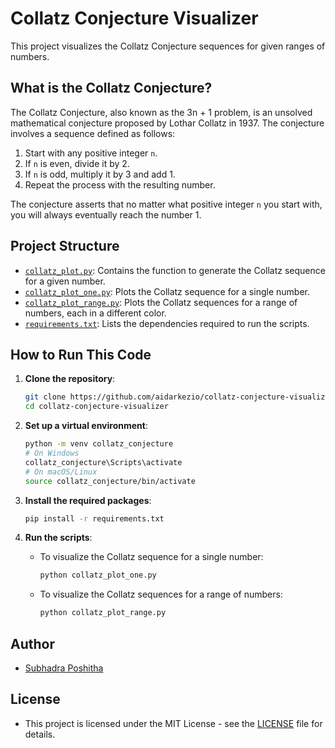 # Collatz Conjecture Visualizer

This project visualizes the Collatz Conjecture sequences for given ranges of numbers.

## What is the Collatz Conjecture?

The Collatz Conjecture, also known as the 3n + 1 problem, is an unsolved mathematical conjecture proposed by Lothar Collatz in 1937. The conjecture involves a sequence defined as follows:

1. Start with any positive integer `n`.
2. If `n` is even, divide it by 2.
3. If `n` is odd, multiply it by 3 and add 1.
4. Repeat the process with the resulting number.

The conjecture asserts that no matter what positive integer `n` you start with, you will always eventually reach the number 1.

## Project Structure

- [`collatz_plot.py`](https://github.com/AiDarkEzio/collatz-conjecture-visualizer/blob/master/collatz_plot.py): Contains the function to generate the Collatz sequence for a given number.
- [`collatz_plot_one.py`](https://github.com/AiDarkEzio/collatz-conjecture-visualizer/blob/master/collatz_plot_one.py): Plots the Collatz sequence for a single number.
- [`collatz_plot_range.py`](https://github.com/AiDarkEzio/collatz-conjecture-visualizer/blob/master/collatz_plot_range.py): Plots the Collatz sequences for a range of numbers, each in a different color.
- [`requirements.txt`](https://github.com/AiDarkEzio/collatz-conjecture-visualizer/blob/master/requirements.txt): Lists the dependencies required to run the scripts.

## How to Run This Code

1. **Clone the repository**:
   ```bash
   git clone https://github.com/aidarkezio/collatz-conjecture-visualizer.git
   cd collatz-conjecture-visualizer
   ```

2. **Set up a virtual environment**:
   ```bash
   python -m venv collatz_conjecture
   # On Windows
   collatz_conjecture\Scripts\activate
   # On macOS/Linux
   source collatz_conjecture/bin/activate
   ```

3. **Install the required packages**:
   ```bash
   pip install -r requirements.txt
   ```

4. **Run the scripts**:
   - To visualize the Collatz sequence for a single number:
     ```bash
     python collatz_plot_one.py
     ```
   - To visualize the Collatz sequences for a range of numbers:
     ```bash
     python collatz_plot_range.py
     ```

## Author

- [Subhadra Poshitha](https://github.com/AiDarkEzio)

## License

- This project is licensed under the MIT License - see the [LICENSE](https://github.com/AiDarkEzio/collatz-conjecture-visualizer/blob/master/LICENSE) file for details.
